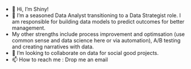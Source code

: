 - 👋 Hi, I’m Shiny!
- 🌱 I’m a seasoned Data Analyst transitioning to a Data Strategist role. I am responsible for building data models to predict outcomes for better management.
- My other strengths include process improvement and optimsation (use common sense and data science here or via automation), A/B testing and creating narratives with data.
- 💞️ I’m looking to collaborate on data for social good projects.
- 📫 How to reach me : Drop me an email 

<!---
ShinyDhar/ShinyDhar is a ✨ special ✨ repository because its `README.md` (this file) appears on your GitHub profile.
You can click the Preview link to take a look at your changes.
--->
